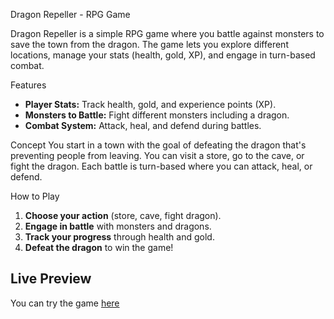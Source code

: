  Dragon Repeller - RPG Game

Dragon Repeller is a simple RPG game where you battle against monsters to save the town from the dragon. The game lets you explore different locations, manage your stats (health, gold, XP), and engage in turn-based combat.

 Features
- **Player Stats:** Track health, gold, and experience points (XP).
- **Monsters to Battle:** Fight different monsters including a dragon.
- **Combat System:** Attack, heal, and defend during battles.

 Concept
You start in a town with the goal of defeating the dragon that's preventing people from leaving. You can visit a store, go to the cave, or fight the dragon. Each battle is turn-based where you can attack, heal, or defend.

 How to Play
1. **Choose your action** (store, cave, fight dragon).
2. **Engage in battle** with monsters and dragons.
3. **Track your progress** through health and gold.
4. **Defeat the dragon** to win the game!

## Live Preview

You can try the game [here](https://your-live-game-link.com)
